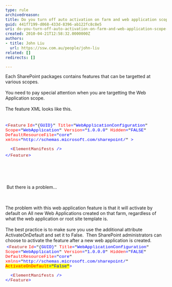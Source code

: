 ```yaml
---
type: rule
archivedreason: 
title: Do you turn off auto activation on farm and web application scope features?
guid: 441f7199-d068-433d-8396-ab122fc8c8e5
uri: do-you-turn-off-auto-activation-on-farm-and-web-application-scope-features
created: 2010-04-21T12:58:32.0000000Z
authors:
- title: John Liu
  url: https://ssw.com.au/people/john-liu
related: []
redirects: []

---
```




  <p>Each SharePoint packages contains features that can be targetted at various scopes.&#160; <br>
<br>
You need to pay special attention when you are targetting the Web Application scope.<br>
<br>
The feature XML looks like this.<br>
<br>
<font class="ms-rteCustom-CodeArea" size="+0">
<p><span style="font-family&#58;'courier new';color&#58;blue;font-size&#58;10pt;">&lt;</span><span style="font-family&#58;'courier new';color&#58;#a31515;font-size&#58;10pt;">Feature</span> <span style="font-family&#58;'courier new';color&#58;red;font-size&#58;10pt;">Id</span><span style="font-family&#58;'courier new';color&#58;blue;font-size&#58;10pt;">=</span><span style="font-family&#58;'courier new';font-size&#58;10pt;">&quot;&#123;<font color="#0000ff">GUID&#125;</font>&quot; <span style="color&#58;red;">Title</span><span style="color&#58;blue;">=</span>&quot;<span style="color&#58;blue;">WebApplicationConfiguration</span>&quot; <span style="color&#58;red;">Scope</span><span style="color&#58;blue;">=</span>&quot;<span style="color&#58;blue;">WebApplication</span>&quot; <span style="color&#58;red;">Version</span><span style="color&#58;blue;">=</span>&quot;<span style="color&#58;blue;">1.0.0.0</span>&quot; <span style="color&#58;red;">Hidden</span><span style="color&#58;blue;">=</span>&quot;<span style="color&#58;blue;">FALSE</span>&quot; <span style="color&#58;red;">DefaultResourceFile</span><span style="color&#58;blue;">=</span>&quot;<span style="color&#58;blue;">core</span>&quot; <span style="color&#58;red;">xmlns</span><span style="color&#58;blue;">=</span>&quot;<span style="color&#58;blue;"><font color="#0000ff">http&#58;//schemas.microsoft.com/sharepoint/</font></span>&quot; <span style="color&#58;blue;">&gt;</span>
<p style="margin&#58;0cm 0cm 0pt;"><span style="font-family&#58;'courier new';color&#58;blue;font-size&#58;10pt;">&#160; &lt;</span><span style="font-family&#58;'courier new';color&#58;#a31515;font-size&#58;10pt;">ElementManifests</span><span style="font-family&#58;'courier new';color&#58;blue;font-size&#58;10pt;"> /&gt;</span></p>
<p style="margin&#58;0cm 0cm 0pt;"><span style="font-family&#58;'courier new';color&#58;blue;font-size&#58;10pt;">&lt;/</span><span style="font-family&#58;'courier new';color&#58;#a31515;font-size&#58;10pt;">Feature</span><span style="font-family&#58;'courier new';color&#58;blue;font-size&#58;10pt;">&gt;</span>&#160;&#160;</p>
</span></p>
<p>&#160;</p>
</font></p>
<p>&#160;</p>
<p>&#160;But there is a problem... </p>

<br><excerpt class='endintro'></excerpt><br>
The problem with this web application feature is that it will activate by default on All new Web Applications created on that farm, regardless of what the web application or root site template is.<br>
<br>
The best practice is to make sure you use the additional attribute ActivateOnDefault and set it to False.&#160; Then SharePoint administrators can choose to activate the feature after a&#160;new web application is created.<br>
&#160;<font class="ms-rteCustom-CodeArea" size="+0"><span style="font-family&#58;'courier new';color&#58;blue;font-size&#58;10pt;">&lt;</span><span style="font-family&#58;'courier new';color&#58;#a31515;font-size&#58;10pt;">Feature</span> <span style="font-family&#58;'courier new';color&#58;red;font-size&#58;10pt;">Id</span><span style="font-family&#58;'courier new';color&#58;blue;font-size&#58;10pt;">=</span><span style="font-family&#58;'courier new';font-size&#58;10pt;">&quot;&#123;<font color="#0000ff">GUID&#125;</font>&quot; <span style="color&#58;red;">Title</span><span style="color&#58;blue;">=</span>&quot;<span style="color&#58;blue;">WebApplicationConfiguration</span>&quot; <span style="color&#58;red;">Scope</span><span style="color&#58;blue;">=</span>&quot;<span style="color&#58;blue;">WebApplication</span>&quot; <span style="color&#58;red;">Version</span><span style="color&#58;blue;">=</span>&quot;<span style="color&#58;blue;">1.0.0.0</span>&quot; <span style="color&#58;red;">Hidden</span><span style="color&#58;blue;">=</span>&quot;<span style="color&#58;blue;">FALSE</span>&quot; <span style="color&#58;red;">DefaultResourceFile</span><span style="color&#58;blue;">=</span>&quot;<span style="color&#58;blue;">core</span>&quot; <span style="color&#58;red;">xmlns</span><span style="color&#58;blue;">=</span>&quot;<span style="color&#58;blue;"><font color="#0000ff">http&#58;//schemas.microsoft.com/sharepoint/</font></span>&quot;&#160;<br>
<span style="font-family&#58;'courier new';font-size&#58;10pt;"><span style="background&#58;yellow;color&#58;red;">ActivateOnDefault</span><span style="background&#58;yellow;color&#58;blue;">=</span><span style="background&#58;yellow;">&quot;<span style="color&#58;blue;">False</span>&quot;</span></span><span style="color&#58;blue;">&gt;</span>
<p style="margin&#58;0cm 0cm 0pt;"><span style="font-family&#58;'courier new';color&#58;blue;font-size&#58;10pt;">&#160; &lt;</span><span style="font-family&#58;'courier new';color&#58;#a31515;font-size&#58;10pt;">ElementManifests</span><span style="font-family&#58;'courier new';color&#58;blue;font-size&#58;10pt;"> /&gt;</span></p>
<p style="margin&#58;0cm 0cm 0pt;"><span style="font-family&#58;'courier new';color&#58;blue;font-size&#58;10pt;">&lt;/</span><span style="font-family&#58;'courier new';color&#58;#a31515;font-size&#58;10pt;">Feature</span><span style="font-family&#58;'courier new';color&#58;blue;font-size&#58;10pt;">&gt;</span> </p>
</span></font><span style="font-family&#58;'courier new';font-size&#58;10pt;"><br>
<br>
</span>




